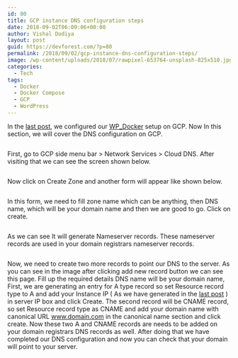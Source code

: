 ```yaml
---
id: 80
title: GCP instance DNS configuration steps
date: 2018-09-02T06:09:06+00:00
author: Vishal Dodiya
layout: post
guid: https://devforest.com/?p=80
permalink: /2018/09/02/gcp-instance-dns-configuration-steps/
image: /wp-content/uploads/2018/07/rawpixel-653764-unsplash-825x510.jpg
categories:
  - Tech
tags:
  - Docker
  - Docker Compose
  - GCP
  - WordPress
---
```

In the [last post](https://devforest.com/2018/06/28/host-wordpress-site-on-gcp-with-docker/), we configured our [WP_Docker](https://github.com/vishaldodiya/WP_Docker) setup on GCP. Now In this section, we will cover the DNS configuration on GCP.<figure class="wp-block-image">

<img src="https://devforest.com/wp-content/uploads/2018/09/Screen-Shot-2018-07-07-at-10.00.18-PM-1024x640.png" alt="" class="wp-image-105" srcset="http://my.loc/wp-content/uploads/2018/09/Screen-Shot-2018-07-07-at-10.00.18-PM-1024x640.png 1024w, http://my.loc/wp-content/uploads/2018/09/Screen-Shot-2018-07-07-at-10.00.18-PM-300x188.png 300w, http://my.loc/wp-content/uploads/2018/09/Screen-Shot-2018-07-07-at-10.00.18-PM-768x480.png 768w, http://my.loc/wp-content/uploads/2018/09/Screen-Shot-2018-07-07-at-10.00.18-PM-900x563.png 900w, http://my.loc/wp-content/uploads/2018/09/Screen-Shot-2018-07-07-at-10.00.18-PM-1280x800.png 1280w" sizes="(max-width: 1024px) 100vw, 1024px" /> </figure> 

First, go to GCP side menu bar > Network Services > Cloud DNS. After visiting that we can see the screen shown below.<figure class="wp-block-image">

<img src="https://devforest.com/wp-content/uploads/2018/09/Screen-Shot-2018-07-07-at-10.01.07-PM-1024x640.png" alt="" class="wp-image-106" srcset="http://my.loc/wp-content/uploads/2018/09/Screen-Shot-2018-07-07-at-10.01.07-PM-1024x640.png 1024w, http://my.loc/wp-content/uploads/2018/09/Screen-Shot-2018-07-07-at-10.01.07-PM-300x188.png 300w, http://my.loc/wp-content/uploads/2018/09/Screen-Shot-2018-07-07-at-10.01.07-PM-768x480.png 768w, http://my.loc/wp-content/uploads/2018/09/Screen-Shot-2018-07-07-at-10.01.07-PM-900x563.png 900w, http://my.loc/wp-content/uploads/2018/09/Screen-Shot-2018-07-07-at-10.01.07-PM-1280x800.png 1280w" sizes="(max-width: 1024px) 100vw, 1024px" /> </figure> 

Now click on Create Zone and another form will appear like shown below.<figure class="wp-block-image">

<img src="https://devforest.com/wp-content/uploads/2018/09/Screen-Shot-2018-07-07-at-10.02.02-PM-1024x640.png" alt="" class="wp-image-107" srcset="http://my.loc/wp-content/uploads/2018/09/Screen-Shot-2018-07-07-at-10.02.02-PM-1024x640.png 1024w, http://my.loc/wp-content/uploads/2018/09/Screen-Shot-2018-07-07-at-10.02.02-PM-300x188.png 300w, http://my.loc/wp-content/uploads/2018/09/Screen-Shot-2018-07-07-at-10.02.02-PM-768x480.png 768w, http://my.loc/wp-content/uploads/2018/09/Screen-Shot-2018-07-07-at-10.02.02-PM-900x563.png 900w, http://my.loc/wp-content/uploads/2018/09/Screen-Shot-2018-07-07-at-10.02.02-PM-1280x800.png 1280w" sizes="(max-width: 1024px) 100vw, 1024px" /> </figure> 

In this form, we need to fill zone name which can be anything, then DNS name, which will be your domain name and then we are good to go. Click on create.<figure class="wp-block-image">

<img src="https://devforest.com/wp-content/uploads/2018/09/Screen-Shot-2018-07-07-at-10.03.19-PM-1024x640.png" alt="" class="wp-image-109" srcset="http://my.loc/wp-content/uploads/2018/09/Screen-Shot-2018-07-07-at-10.03.19-PM-1024x640.png 1024w, http://my.loc/wp-content/uploads/2018/09/Screen-Shot-2018-07-07-at-10.03.19-PM-300x188.png 300w, http://my.loc/wp-content/uploads/2018/09/Screen-Shot-2018-07-07-at-10.03.19-PM-768x480.png 768w, http://my.loc/wp-content/uploads/2018/09/Screen-Shot-2018-07-07-at-10.03.19-PM-900x563.png 900w, http://my.loc/wp-content/uploads/2018/09/Screen-Shot-2018-07-07-at-10.03.19-PM-1280x800.png 1280w" sizes="(max-width: 1024px) 100vw, 1024px" /> </figure> 

As we can see It will generate Nameserver records. These nameserver records are used in your domain registrars nameserver records.<figure class="wp-block-image">

<img src="https://devforest.com/wp-content/uploads/2018/09/Screen-Shot-2018-07-08-at-2.14.09-PM-1024x640.png" alt="" class="wp-image-110" srcset="http://my.loc/wp-content/uploads/2018/09/Screen-Shot-2018-07-08-at-2.14.09-PM-1024x640.png 1024w, http://my.loc/wp-content/uploads/2018/09/Screen-Shot-2018-07-08-at-2.14.09-PM-300x188.png 300w, http://my.loc/wp-content/uploads/2018/09/Screen-Shot-2018-07-08-at-2.14.09-PM-768x480.png 768w, http://my.loc/wp-content/uploads/2018/09/Screen-Shot-2018-07-08-at-2.14.09-PM-900x563.png 900w, http://my.loc/wp-content/uploads/2018/09/Screen-Shot-2018-07-08-at-2.14.09-PM-1280x800.png 1280w" sizes="(max-width: 1024px) 100vw, 1024px" /> </figure> 

Now, we need to create two more records to point our DNS to the server. As you can see in the image after clicking add new record button we can see this page. Fill up the required details DNS name will be your domain name, First, we are generating an entry for A type record so set Resource record type to A and add your Instance IP ( As we have generated in the [last post](https://devforest.com/2018/06/28/host-wordpress-site-on-gcp-with-docker/) ) in server IP&nbsp;box and click Create. The second&nbsp;record will be CNAME record, so set Resource record type as CNAME and add your domain name with canonical URL www.domain.com in the canonical name section and click create. Now these two A and CNAME records are needs to be added on your domain registrars DNS records as well. After doing that we have completed our DNS configuration and now you can check that your domain will point to your server.